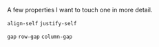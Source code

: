 
A few properties I want to touch one in more detail. 

`align-self`
`justify-self`

`gap`
`row-gap`
`column-gap`

